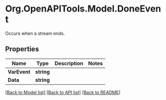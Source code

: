 # Org.OpenAPITools.Model.DoneEvent
Occurs when a stream ends.

## Properties

Name | Type | Description | Notes
------------ | ------------- | ------------- | -------------
**VarEvent** | **string** |  | 
**Data** | **string** |  | 

[[Back to Model list]](../README.md#documentation-for-models) [[Back to API list]](../README.md#documentation-for-api-endpoints) [[Back to README]](../README.md)

